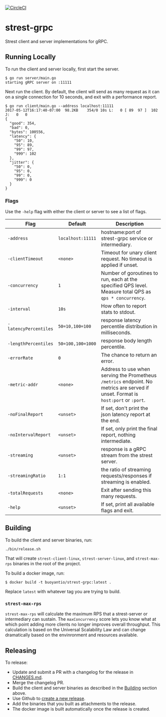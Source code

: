 [![CircleCI](https://circleci.com/gh/BuoyantIO/strest-grpc.svg?style=shield)](https://circleci.com/gh/BuoyantIO/strest-grpc)

# strest-grpc

Strest client and server implementations for gRPC.

## Running Locally

To run the client and server locally, first start the server.

```
$ go run server/main.go
starting gRPC server on :11111
```

Next run the client. By default, the client will send as many request as it can
on a single connection for 10 seconds, and exit with a performance report.

```
$ go run client/main.go --address localhost:11111
2017-05-12T16:17:40-07:00  98.2KB    354/0 10s L:   0 [ 89  97 ]  102 J:   0   0
{
  "good": 354,
  "bad": 0,
  "bytes": 100556,
  "latency": {
    "50": 10,
    "95": 89,
    "99": 97,
    "999": 102
  },
  "jitter": {
    "50": 0,
    "95": 0,
    "99": 0,
    "999": 0
  }
}
```

### Flags

Use the `-help` flag with either the client or server to see a list of flags.

| Flag                  | Default   | Description |
|-----------------------|-----------|-------------|
| `-address`            | `localhost:11111` | hostname:port of strest-grpc service or intermediary. |
| `-clientTimeout`      | `<none>`  | Timeout for unary client request. No timeout is applied if unset. |
| `-concurrency`        | `1`       | Number of goroutines to run, each at the specified QPS level. Measure total QPS as `qps * concurrency`. |
| `-interval`           | `10s`     | How often to report stats to stdout. |
| `-latencyPercentiles` | `50=10,100=100` | response latency percentile distribution in milliseconds. |
| `-lengthPercentiles`  | `50=100,100=1000` | response body length percentile. |
| `-errorRate`          | `0`       | The chance to return an error. |
| `-metric-addr`        | `<none>`  | Address to use when serving the Prometheus `/metrics` endpoint. No metrics are served if unset. Format is `host:port` or `:port`. |
| `-noFinalReport`      | `<unset>` | If set, don't print the json latency report at the end. |
| `-noIntervalReport`   | `<unset>` | If set, only print the final report, nothing intermediate. |
| `-streaming`          | `<unset>` | response is a gRPC stream from the strest server. |
| `-streamingRatio`     | `1:1`     | the ratio of streaming requests/responses if streaming is enabled. |
| `-totalRequests`      | `<none>`  | Exit after sending this many requests. |
| `-help`               | `<unset>` | If set, print all available flags and exit. |

## Building

To build the client and server binaries, run:

```
./bin/release.sh
```

That will create `strest-client-linux`, `strest-server-linux`, and `strest-max-rps` binaries in the
root of the project.

To build a docker image, run:

```
$ docker build -t buoyantio/strest-grpc:latest .
```

Replace `latest` with whatever tag you are trying to build.

### `strest-max-rps`

`strest-max-rps` will calculate the maximum RPS that a strest-server or intermediary
can sustain. The `maxConcurrency` score lets you know what at which point adding more
clients no longer improves overall throughput. This calculation is based on the
Universal Scalability Law and can change dramatically based on the envinronment and
resources available.

## Releasing

To release:

* Update and submit a PR with a changelog for the release in [CHANGES.md](CHANGES.md).
* Merge the changelog PR.
* Build the client and server binaries as described in the [Building](#building) section above.
* Use Github to [create a new release](https://github.com/BuoyantIO/strest-grpc/releases/new).
* Add the binaries that you built as attachments to the release.
* The docker image is built automatically once the release is created.
